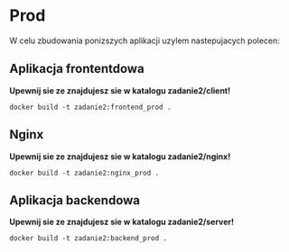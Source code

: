 # Prod

W celu zbudowania ponizszych aplikacji uzylem nastepujacych polecen:

## Aplikacja frontentdowa

**Upewnij sie ze znajdujesz sie w katalogu zadanie2/client!**

``
docker build -t zadanie2:frontend_prod .
``

## Nginx

**Upewnij sie ze znajdujesz sie w katalogu zadanie2/nginx!**

``
docker build -t zadanie2:nginx_prod .
``

## Aplikacja backendowa

**Upewnij sie ze znajdujesz sie w katalogu zadanie2/server!**

``
docker build -t zadanie2:backend_prod .
``
